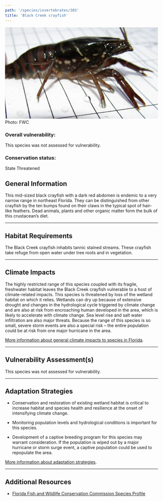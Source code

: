 ```yaml
---
path: '/species/invertebrates/303'
title: 'Black Creek crayfish'
---
```


<content-header icon="freshwater_invertebrates" title="Black Creek crayfish" subtitle="Procambarus pictus">
</content-header>

<div id="TopSection">

<div class="header-photo"><img src="303.jpg" alt="Photo for 303"/>
<figcaption>Photo: FWC</figcaption></div>

<div>

### Overall vulnerability:

This species was not assessed for vulnerability.



### Conservation status:

State Threatened

</div>
</div>

## General Information

This mid-sized black crayfish with a dark red abdomen is endemic to a very narrow range in northeast Florida.  They can be distinguished from other crayfish by the ten bumps found on their claws in the typical spot of hair-like feathers.  Dead animals, plants and other organic matter form the bulk of this crustacean’s diet.

<hr />

## Habitat Requirements

The Black Creek crayfish inhabits tannic stained streams.  These crayfish take refuge from open water under tree roots and in vegetation.

<hr />

## Climate Impacts

The highly restricted range of this species coupled with its fragile, freshwater habitat leaves the Black Creek crayfish vulnerable to a host of climate-related impacts.  This species is threatened by loss of the wetland habitat on which it relies.  Wetlands can dry up because of extensive drought and changes in the hydrological cycle triggered by climate change and are also at risk from encroaching human developed in the area, which is likely to accelerate with climate change.  Sea level rise and salt water infiltration are also major threats.  Because the range of this species is so small, severe storm events are also a special risk – the entire population could be at risk from one major hurricane in the area.

[More information about general climate impacts to species in Florida](/impacts/species).



<hr />

## Vulnerability Assessment(s)

This species was not assessed for vulnerability.

<hr />

## Adaptation Strategies

- Conservation and restoration of existing wetland habitat is critical to increase habitat and species health and resilience at the onset of intensifying climate change.

- Monitoring population levels and hydrological conditions is important for this species.

- Development of a captive breeding program for this species may warrant consideration.  If the population is wiped out by a major hurricane or storm surge event, a captive population could be used to repopulate the area.

[More information about adaptation strategies](/strategies).

<hr />


## Additional Resources

- [Florida Fish and Wildlife Conservation Commission Species Profile](https://myfwc.com/wildlifehabitats/profiles/invertebrates/black-creek-crayfish/)
